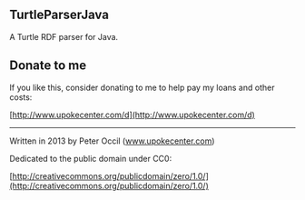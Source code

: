 TurtleParserJava
-------------------

A Turtle RDF parser for Java.

Donate to me
------------------
If you like this, consider donating to me to help pay my loans and other costs:

[http://www.upokecenter.com/d](http://www.upokecenter.com/d)

--------------------------------------------

Written in 2013 by Peter Occil (www.upokecenter.com)

Dedicated to the public domain under CC0:

[http://creativecommons.org/publicdomain/zero/1.0/](http://creativecommons.org/publicdomain/zero/1.0/)
